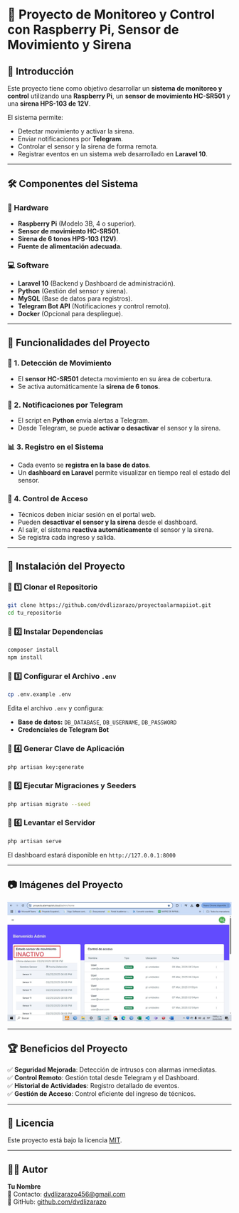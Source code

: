 # 📡 Proyecto de Monitoreo y Control con Raspberry Pi, Sensor de Movimiento y Sirena

## 📌 Introducción
Este proyecto tiene como objetivo desarrollar un **sistema de monitoreo y control** utilizando una **Raspberry Pi**, un **sensor de movimiento HC-SR501** y una **sirena HPS-103 de 12V**.

El sistema permite:
- Detectar movimiento y activar la sirena.
- Enviar notificaciones por **Telegram**.
- Controlar el sensor y la sirena de forma remota.
- Registrar eventos en un sistema web desarrollado en **Laravel 10**.

---
## 🛠️ **Componentes del Sistema**
### 🔌 Hardware
- **Raspberry Pi** (Modelo 3B, 4 o superior).
- **Sensor de movimiento HC-SR501**.
- **Sirena de 6 tonos HPS-103 (12V)**.
- **Fuente de alimentación adecuada**.

### 💻 Software
- **Laravel 10** (Backend y Dashboard de administración).
- **Python** (Gestión del sensor y sirena).
- **MySQL** (Base de datos para registros).
- **Telegram Bot API** (Notificaciones y control remoto).
- **Docker** (Opcional para despliegue).

---
## 🎯 **Funcionalidades del Proyecto**

### 📍 1. Detección de Movimiento
- El **sensor HC-SR501** detecta movimiento en su área de cobertura.
- Se activa automáticamente la **sirena de 6 tonos**.

### 🔔 2. Notificaciones por Telegram
- El script en **Python** envía alertas a Telegram.
- Desde Telegram, se puede **activar o desactivar** el sensor y la sirena.

### 📊 3. Registro en el Sistema
- Cada evento se **registra en la base de datos**.
- Un **dashboard en Laravel** permite visualizar en tiempo real el estado del sensor.

### 🔑 4. Control de Acceso
- Técnicos deben iniciar sesión en el portal web.
- Pueden **desactivar el sensor y la sirena** desde el dashboard.
- Al salir, el sistema **reactiva automáticamente** el sensor y la sirena.
- Se registra cada ingreso y salida.

---
## 🚀 **Instalación del Proyecto**

### 🔹 1️⃣ **Clonar el Repositorio**
```bash
git clone https://github.com/dvdlizarazo/proyectoalarmapiiot.git
cd tu_repositorio
```

### 🔹 2️⃣ **Instalar Dependencias**
```bash
composer install
npm install
```

### 🔹 3️⃣ **Configurar el Archivo `.env`**
```bash
cp .env.example .env
```
Edita el archivo `.env` y configura:
- **Base de datos:** `DB_DATABASE`, `DB_USERNAME`, `DB_PASSWORD`
- **Credenciales de Telegram Bot**

### 🔹 4️⃣ **Generar Clave de Aplicación**
```bash
php artisan key:generate
```

### 🔹 5️⃣ **Ejecutar Migraciones y Seeders**
```bash
php artisan migrate --seed
```

### 🔹 6️⃣ **Levantar el Servidor**
```bash
php artisan serve
```
El dashboard estará disponible en `http://127.0.0.1:8000`

---
## 📷 **Imágenes del Proyecto**
![Dashboard](public/registro_fotografico/dashboard.jpeg)

---
## 🏆 **Beneficios del Proyecto**
✅ **Seguridad Mejorada**: Detección de intrusos con alarmas inmediatas.  
✅ **Control Remoto**: Gestión total desde Telegram y el Dashboard.  
✅ **Historial de Actividades**: Registro detallado de eventos.  
✅ **Gestión de Acceso**: Control eficiente del ingreso de técnicos.  

---
## 📜 **Licencia**
Este proyecto está bajo la licencia [MIT](LICENSE).

---
## 👨‍💻 **Autor**
**Tu Nombre**  
📧 Contacto: [dvdlizarazo456@gmail.com](mailto:dvdlizarazo456@gmail.com)  
🐙 GitHub: [github.com/dvdlizarazo](https://github.com/dvdlizarazo)

